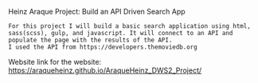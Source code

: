  Heinz Araque
 Project: Build an API Driven Search App

    For this project I will build a basic search application using html, sass(scss), gulp, and javascript. It will connect to an API and populate the page with the results of the API. 
    I used the API from https://developers.themoviedb.org

 Website link for the website:
 https://araqueheinz.github.io/AraqueHeinz_DWS2_Project/